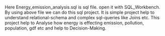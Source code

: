 Here Energy_emission_analysis.sql is sql file. open it with SQL_Workbench.
By using above file we can do this sql project.
It is simple project help to understand relational-schema and complex sql-queries like Joins etc.
This project help to Analyse how energy is effecting emission, pollution, population, gdf etc and help to Decision-Making.
